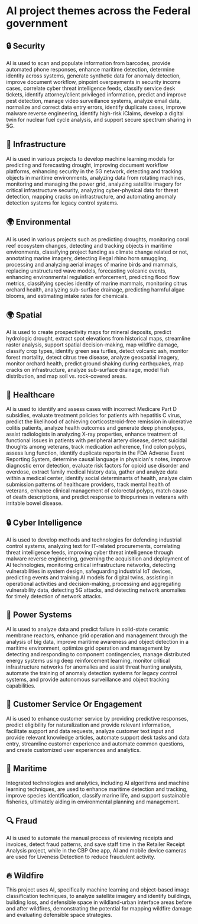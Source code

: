 # AI project themes across the Federal government

## 🔒 Security

AI is used to scan and populate information from barcodes, provide automated phone responses, enhance maritime detection, determine identity across systems, generate synthetic data for anomaly detection, improve document workflow, pinpoint overpayments in security income cases, correlate cyber threat intelligence feeds, classify service desk tickets, identify attorney/client privileged information, predict and improve pest detection, manage video surveillance systems, analyze email data, normalize and correct data entry errors, identify duplicate cases, improve malware reverse engineering, identify high-risk iClaims, develop a digital twin for nuclear fuel cycle analysis, and support secure spectrum sharing in 5G.
## 🔧 Infrastructure

AI is used in various projects to develop machine learning models for predicting and forecasting drought, improving document workflow platforms, enhancing security in the 5G network, detecting and tracking objects in maritime environments, analyzing data from rotating machines, monitoring and managing the power grid, analyzing satellite imagery for critical infrastructure security, analyzing cyber-physical data for threat detection, mapping cracks on infrastructure, and automating anomaly detection systems for legacy control systems.
## 🌍 Environmental

AI is used in various projects such as predicting droughts, monitoring coral reef ecosystem changes, detecting and tracking objects in maritime environments, classifying project funding as climate change related or not, annotating marine imagery, detecting illegal rhino horn smuggling, processing and analyzing aerial images of marine birds and mammals, replacing unstructured wave models, forecasting volcanic events, enhancing environmental regulation enforcement, predicting flood flow metrics, classifying species identity of marine mammals, monitoring citrus orchard health, analyzing sub-surface drainage, predicting harmful algae blooms, and estimating intake rates for chemicals.
## 🌍 Spatial

AI is used to create prospectivity maps for mineral deposits, predict hydrologic drought, extract spot elevations from historical maps, streamline raster analysis, support spatial decision-making, map wildfire damage, classify crop types, identify green sea turtles, detect volcanic ash, monitor forest mortality, detect citrus tree disease, analyze geospatial imagery, monitor orchard health, predict ground shaking during earthquakes, map cracks on infrastructure, analyze sub-surface drainage, model fish distribution, and map soil vs. rock-covered areas.
## 🏥 Healthcare

AI is used to identify and assess cases with incorrect Medicare Part D subsidies, evaluate treatment policies for patients with hepatitis C virus, predict the likelihood of achieving corticosteroid-free remission in ulcerative colitis patients, analyze health outcomes and generate deep phenotypes, assist radiologists in analyzing X-ray properties, enhance treatment of functional issues in patients with peripheral artery disease, detect suicidal thoughts among veterans, track medication adherence, find colon polyps, assess lung function, identify duplicate reports in the FDA Adverse Event Reporting System, determine causal language in physician's notes, improve diagnostic error detection, evaluate risk factors for opioid use disorder and overdose, extract family medical history data, gather and analyze data within a medical center, identify social determinants of health, analyze claim submission patterns of healthcare providers, track mental health of veterans, enhance clinical management of colorectal polyps, match cause of death descriptions, and predict response to thiopurines in veterans with irritable bowel disease.
## 🔒 Cyber Intelligence

AI is used to develop methods and technologies for defending industrial control systems, analyzing text for IT-related procurements, correlating threat intelligence feeds, improving cyber threat intelligence through malware reverse engineering, governing the acquisition and deployment of AI technologies, monitoring critical infrastructure networks, detecting vulnerabilities in system design, safeguarding industrial IoT devices, predicting events and training AI models for digital twins, assisting in operational activities and decision-making, processing and aggregating vulnerability data, detecting 5G attacks, and detecting network anomalies for timely detection of network attacks.
## 🔌 Power Systems

AI is used to analyze data and predict failure in solid-state ceramic membrane reactors, enhance grid operation and management through the analysis of big data, improve maritime awareness and object detection in a maritime environment, optimize grid operation and management by detecting and responding to component contingencies, manage distributed energy systems using deep reinforcement learning, monitor critical infrastructure networks for anomalies and assist threat hunting analysts, automate the training of anomaly detection systems for legacy control systems, and provide autonomous surveillance and object tracking capabilities.
## 🤝 Customer Service Or Engagement

AI is used to enhance customer service by providing predictive responses, predict eligibility for naturalization and provide relevant information, facilitate support and data requests, analyze customer text input and provide relevant knowledge articles, automate support desk tasks and data entry, streamline customer experience and automate common questions, and create customized user experiences and analytics.
## 🌊 Maritime

Integrated technologies and analytics, including AI algorithms and machine learning techniques, are used to enhance maritime detection and tracking, improve species identification, classify marine life, and support sustainable fisheries, ultimately aiding in environmental planning and management.
## 🔍 Fraud

AI is used to automate the manual process of reviewing receipts and invoices, detect fraud patterns, and save staff time in the Retailer Receipt Analysis project, while in the CBP One app, AI and mobile device cameras are used for Liveness Detection to reduce fraudulent activity.
## 🔥 Wildfire

This project uses AI, specifically machine learning and object-based image classification techniques, to analyze satellite imagery and identify buildings, building loss, and defensible space in wildland-urban interface areas before and after wildfires, demonstrating the potential for mapping wildfire damage and evaluating defensible space strategies.